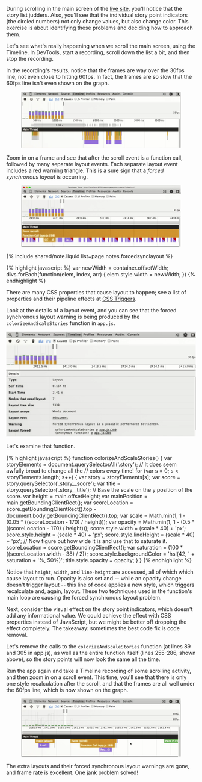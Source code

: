 


<p class="intro">
  During scrolling in the main screen of the <a href="http://udacity.github.io/news-aggregator">live site</a>, you'll notice that the story list judders. Also, you'll see that the individual story point indicators (the circled numbers) not only change values, but also change color. This exercise is about identifying these problems and deciding how to approach them.
</p>

Let's see what's really happening when we scroll the main screen, using the 
Timeline. In DevTools, start a recording, scroll down the list a bit, and 
then stop the recording.

In the recording's results, notice that the frames are way over the 
30fps line, not even close to hitting 60fps. In fact, the frames are so slow 
that the 60fps line isn't even shown on the graph.

<figure>
  <img src="images/image03.png" alt="Slow frames in Timeline recording">
</figure>

Zoom in on a frame and see that after the scroll event is a
function call, followed by many separate layout events.
Each separate layout event includes a red warning triangle.
This is a sure sign that a
<i>forced synchronous layout</i> is occurring.

<figure>
  <img src="images/image01.png" alt="Forced synchronous layout">
</figure>

{% include shared/note.liquid list=page.notes.forcedsynclayout %}

{% highlight javascript %}
var newWidth = container.offsetWidth;
divs.forEach(function(elem, index, arr) {
    elem.style.width = newWidth;
})
{% endhighlight %}

There are many CSS properties that cause layout to happen;
see a list of properties and their pipeline effects at
[CSS Triggers](http://csstriggers.com/).

Look at the details of a layout event, and you can see that the forced 
synchronous layout warning is being produced by the 
`colorizeAndScaleStories` function in `app.js`.

![colorizeandscalestories.png](images/image00.png)

Let's examine that function.

{% highlight javascript %}
function colorizeAndScaleStories() {
  var storyElements = document.querySelectorAll('.story');
  // It does seem awfully broad to change all the
  // colors every time!
  for (var s = 0; s < storyElements.length; s++) {
    var story = storyElements[s];
    var score = story.querySelector('.story__score');
    var title = story.querySelector('.story__title');
    // Base the scale on the y position of the score.
    var height = main.offsetHeight;
    var mainPosition = main.getBoundingClientRect();
    var scoreLocation = score.getBoundingClientRect().top -
        document.body.getBoundingClientRect().top;
    var scale = Math.min(1, 1 - (0.05 * ((scoreLocation - 170) / height)));
    var opacity = Math.min(1, 1 - (0.5 * ((scoreLocation - 170) / height)));
    score.style.width = (scale * 40) + 'px';
    score.style.height = (scale * 40) + 'px';
    score.style.lineHeight = (scale * 40) + 'px';
    // Now figure out how wide it is and use that to saturate it.
    scoreLocation = score.getBoundingClientRect();
    var saturation = (100 * ((scoreLocation.width - 38) / 2));
    score.style.backgroundColor = 'hsl(42, ' + saturation + '%, 50%)';
    title.style.opacity = opacity;
  }
}
{% endhighlight %}

Notice that `height`, `width`, and `line-height` are accessed, all of which 
which cause layout to run. Opacity is also set and -- while an opacity change 
doesn't trigger layout -- this line of code applies a new style, which 
triggers recalculate and, again, layout. These two techniques used in the 
function's main loop are causing the forced synchronous layout problem.

Next, consider the visual effect on the story point indicators, which doesn't 
add any informational value. We could achieve the effect with CSS properties 
instead of JavaScript, but we might be better off dropping the effect 
completely. The takeaway: sometimes the best code fix is code removal.

Let's remove the calls to the `colorizeAndScaleStories` function 
(at lines 89 and 305 in app.js), as well as the entire function itself 
(lines 255-286, shown above), so the story points will now look the same 
all the time.

Run the app again and take a Timeline recording of some scrolling activity, 
and then zoom in on a scroll event. This time, you'll see that there is only 
one style recalculation after the scroll, and that the frames are all well 
under the 60fps line, which is now shown on the graph.

<figure>
  <img src="images/image02.png" alt="Much better Timeline recording">
</figure>

The extra layouts and their forced synchronous layout warnings are gone, and 
frame rate is excellent. One jank problem solved!



